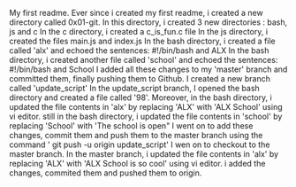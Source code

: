 My first readme.
Ever since i created my first readme, i created a new directory called 0x01-git.
In this directory, i created 3 new directories : bash, js and c 
In the c directory, i created a c_is_fun.c file
In the js directory, i created the files main.js and index.js
In the bash directory, i created a file called 'alx' and echoed the sentences: #!/bin/bash and ALX
In the bash directory, i created another file called 'school' and echoed the sentences: #!/bin/bash and School
I added all these changes to my 'master' branch and committed them, finally pushing them to Github.
I created a new branch called 'update_script'
In the update_script branch, I opened the bash directory and created a file called '98'.
Moreover, in the bash directory, i updated the file contents in 'alx' by replacing 'ALX' with 'ALX School' using vi editor.
still in the bash directory, i updated the file contents in 'school' by replacing 'School' with 'The school is open"
I went on to add these changes, commit them and push them to the master branch using the command ' git push -u origin update_script'
I wen on to checkout to the master branch.
In the master branch, i updated the file contents in 'alx' by replacing 'ALX' with 'ALX School is so cool' using vi editor.
i added the changes, commited them and pushed them to origin. 
